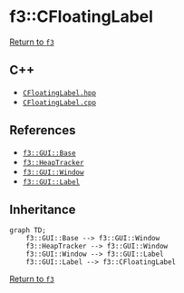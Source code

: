 # f3::CFloatingLabel

[Return to `f3`](/docs/f3.md)

## C++

- [`CFloatingLabel.hpp`](/src/f3/CFloatingLabel.hpp)
- [`CFloatingLabel.cpp`](/src/f3/CFloatingLabel.cpp)

## References

- [`f3::GUI::Base`](/docs/f3/GUI/Base.md)
- [`f3::HeapTracker`](/docs/f3/HeapTracker.md)
- [`f3::GUI::Window`](/docs/f3/GUI/Window.md)
- [`f3::GUI::Label`](/docs/f3/GUI/Label.md)

## Inheritance

```mermaid
graph TD;
    f3::GUI::Base --> f3::GUI::Window
    f3::HeapTracker --> f3::GUI::Window
    f3::GUI::Window --> f3::GUI::Label
    f3::GUI::Label --> f3::CFloatingLabel
```

[Return to `f3`](/docs/f3.md)